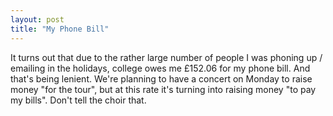 ```yaml
---
layout: post
title: "My Phone Bill"
---
```

It turns out that due to the rather large number of people I was phoning up /
emailing in the holidays, college owes me £152.06 for my phone bill. And
that's being lenient. We're planning to have a concert on Monday to raise
money "for the tour", but at this rate it's turning into raising money "to pay
my bills". Don't tell the choir that.
